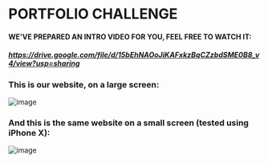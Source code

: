 # PORTFOLIO CHALLENGE
#### WE'VE PREPARED AN INTRO VIDEO FOR YOU, FEEL FREE TO WATCH IT:
##### https://drive.google.com/file/d/15bEhNAOoJiKAFxkzBqCZzbdSME0B8_v4/view?usp=sharing
### This is our website, on a large screen:

![image](https://user-images.githubusercontent.com/91619206/184003629-c3db00ca-0cda-4f32-aa29-0e733697b53c.png)


### And this is the same website on a small screen (tested using iPhone X):

![image](https://user-images.githubusercontent.com/91619206/184003711-3d02b811-4066-4425-9725-4510b0470527.png)
